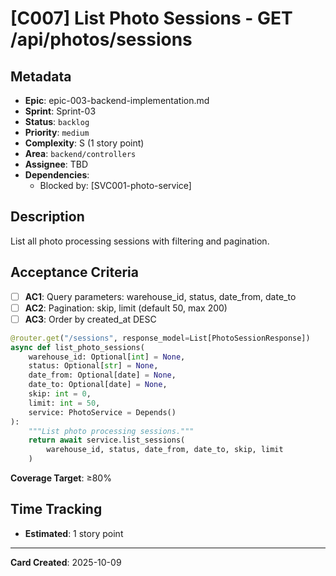 # [C007] List Photo Sessions - GET /api/photos/sessions

## Metadata

- **Epic**: epic-003-backend-implementation.md
- **Sprint**: Sprint-03
- **Status**: `backlog`
- **Priority**: `medium`
- **Complexity**: S (1 story point)
- **Area**: `backend/controllers`
- **Assignee**: TBD
- **Dependencies**:
    - Blocked by: [SVC001-photo-service]

## Description

List all photo processing sessions with filtering and pagination.

## Acceptance Criteria

- [ ] **AC1**: Query parameters: warehouse_id, status, date_from, date_to
- [ ] **AC2**: Pagination: skip, limit (default 50, max 200)
- [ ] **AC3**: Order by created_at DESC

```python
@router.get("/sessions", response_model=List[PhotoSessionResponse])
async def list_photo_sessions(
    warehouse_id: Optional[int] = None,
    status: Optional[str] = None,
    date_from: Optional[date] = None,
    date_to: Optional[date] = None,
    skip: int = 0,
    limit: int = 50,
    service: PhotoService = Depends()
):
    """List photo processing sessions."""
    return await service.list_sessions(
        warehouse_id, status, date_from, date_to, skip, limit
    )
```

**Coverage Target**: ≥80%

## Time Tracking

- **Estimated**: 1 story point

---

**Card Created**: 2025-10-09
